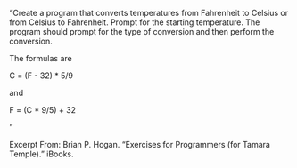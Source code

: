 “Create a program that converts temperatures from Fahrenheit to Celsius or from Celsius to Fahrenheit. Prompt for the starting temperature. The program should prompt for the type of conversion and then perform the conversion.

The formulas are

C = (F - 32) * 5/9

and

F = (C * 9/5) + 32

”

Excerpt From: Brian P. Hogan. “Exercises for Programmers (for Tamara Temple).” iBooks.
